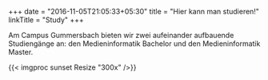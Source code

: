 +++
date = "2016-11-05T21:05:33+05:30"
title = "Hier kann man studieren!"
linkTitle = "Study"
+++

Am Campus Gummersbach bieten wir zwei aufeinander aufbauende Studiengänge an: den Medieninformatik Bachelor und den Medieninformatik Master.



{{< imgproc sunset Resize "300x" />}}
